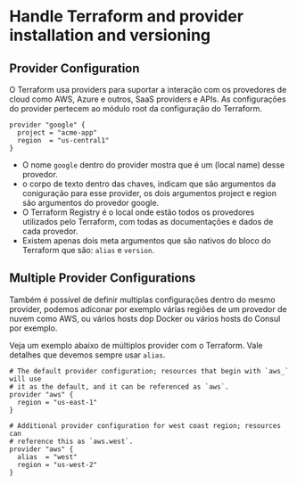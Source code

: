 # Handle Terraform and provider installation and versioning

##  Provider Configuration
O Terraform usa providers para suportar a interação com os provedores de cloud como AWS, Azure e outros, SaaS providers e APIs. As configurações do provider pertecem ao módulo root da configuração do Terraform.

```hcl
provider "google" {
  project = "acme-app"
  region  = "us-central1"
}
```

- O nome `google` dentro do provider mostra que é um (local name) desse provedor.
- o corpo de texto dentro das chaves, indicam que são argumentos da coniguração para esse provider, os dois argumentos project e region são argumentos do provedor google.
- O Terraform Registry é o local onde estão todos os provedores utilizados pelo Terraform, com todas as documentações e dados de cada provedor.
- Existem apenas dois meta argumentos que são nativos do bloco do Terraform que são: `alias` e `version`.

## Multiple Provider Configurations
Também é possível de definir multiplas configurações dentro do mesmo provider, podemos adiconar por exemplo várias regiões de um provedor de nuvem como AWS, ou vários hosts dop Docker ou vários hosts do Consul por exemplo.

Veja um exemplo abaixo de múltiplos provider com o Terraform. Vale detalhes que  devemos sempre usar `alias`.

```hcl
# The default provider configuration; resources that begin with `aws_` will use
# it as the default, and it can be referenced as `aws`.
provider "aws" {
  region = "us-east-1"
}

# Additional provider configuration for west coast region; resources can
# reference this as `aws.west`.
provider "aws" {
  alias  = "west"
  region = "us-west-2"
}
```
